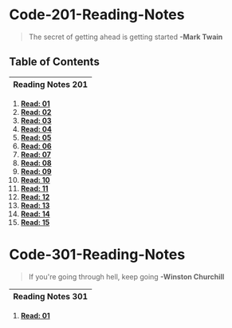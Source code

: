 # Code-201-Reading-Notes

> The secret of getting ahead is getting started
  **-Mark Twain**

## Table of Contents

| Reading Notes 201 |
| --- |
1. **[Read: 01](201-class-01.md)**
2. **[Read: 02](201-class-02.md)**
3. **[Read: 03](201-class-03.md)**
4. **[Read: 04](201-class-04.md)** 
5. **[Read: 05](201-class-05.md)**
6. **[Read: 06](201-class-06.md)**
7. **[Read: 07](201-class-07.md)**
8. **[Read: 08](201-class-08.md)**
9. **[Read: 09](201-class-09.md)**
10. **[Read: 10](201-class-10.md)**
11. **[Read: 11](201-class-11.md)**
12. **[Read: 12](201-class-12.md)**
13. **[Read: 13](201-class-13.md)**
14. **[Read: 14](201-class-14.md)**
15. **[Read: 15](201-class-15.md)**

# Code-301-Reading-Notes

> If you're going through hell, keep going
  **-Winston Churchill**

| Reading Notes 301 |
| --- |

1. **[Read: 01](301-class-01.md)**